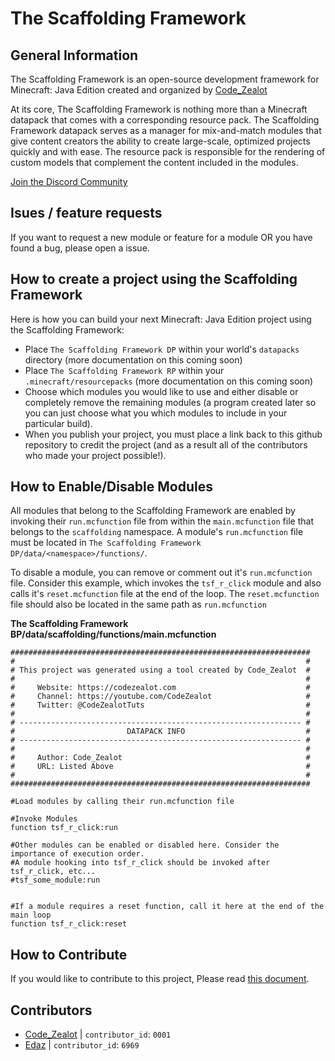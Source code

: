 # The Scaffolding Framework

## General Information
The Scaffolding Framework is an open-source development framework for Minecraft: Java Edition created and organized by [Code_Zealot](https://codezealot.com)

At its core, The Scaffolding Framework is nothing more than a Minecraft datapack that comes with a corresponding resource pack. The Scaffolding Framework datapack serves as a manager for mix-and-match modules that give content creators the ability to create large-scale, optimized projects quickly and with ease. The resource pack is responsible for the rendering of custom models that complement the content included in the modules.

[Join the Discord Community](https://discord.gg/aFscs9y)


## Isues / feature requests
If you want to request a new module or feature for a module OR you have found a bug, please open a issue.


## How to create a project using the Scaffolding Framework

Here is how you can build your next Minecraft: Java Edition project using the Scaffolding Framework:

- Place `The Scaffolding Framework DP` within your world's `datapacks` directory (more documentation on this coming soon)
- Place `The Scaffolding Framework RP` within your `.minecraft/resourcepacks` (more documentation on this coming soon)
- Choose which modules you would like to use and either disable or completely remove the remaining modules (a program created later so you can just choose what you which modules to include in your particular build).
- When you publish your project, you must place a link back to this github repository to credit the project (and as a result all of the contributors who made your project possible!).


## How to Enable/Disable Modules
All modules that belong to the Scaffolding Framework are enabled by invoking their `run.mcfunction` file from within the `main.mcfunction` file that belongs to the `scaffolding` namespace. A module's `run.mcfunction` file must be located in `The Scaffolding Framework DP/data/<namespace>/functions/`.

To disable a module, you can remove or comment out it's `run.mcfunction` file. Consider this example, which invokes the `tsf_r_click` module and also calls it's `reset.mcfunction` file at the end of the loop. The `reset.mcfunction` file should also be located in the same path as `run.mcfunction`


**The Scaffolding Framework BP/data/scaffolding/functions/main.mcfunction**
```mcfunction
###################################################################
#                                                                 #
# This project was generated using a tool created by Code_Zealot  #
#                                                                 #
#     Website: https://codezealot.com                             #
#     Channel: https://youtube.com/CodeZealot                     #
#     Twitter: @CodeZealotTuts                                    #
#                                                                 #
# --------------------------------------------------------------- #
#                         DATAPACK INFO                           #
# --------------------------------------------------------------- #
#                                                                 #
#     Author: Code_Zealot                                         #
#     URL: Listed Above                                           #
#                                                                 #
###################################################################

#Load modules by calling their run.mcfunction file

#Invoke Modules
function tsf_r_click:run

#Other modules can be enabled or disabled here. Consider the importance of execution order.
#A module hooking into tsf_r_click should be invoked after tsf_r_click, etc...
#tsf_some_module:run


#If a module requires a reset function, call it here at the end of the main loop
function tsf_r_click:reset
``` 


## How to Contribute
If you would like to contribute to this project, Please read [this document](CONTRIBUTING.md).


## Contributors
- [Code_Zealot](https://codezealot.com) | `contributor_id`: `0001`
- [Edaz](https://edazpotato.github.io) | `contributor_id`: `6969`
